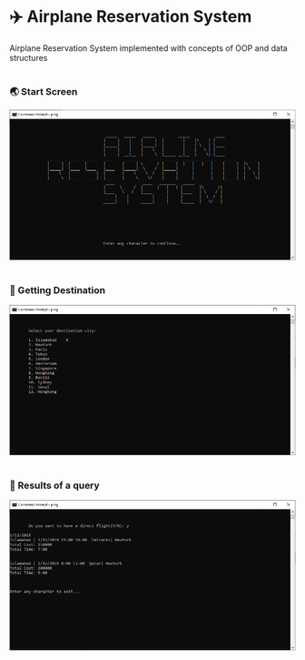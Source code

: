 # :airplane: Airplane Reservation System
Airplane Reservation System implemented with concepts of OOP and data structures
<br/>
<br/>

### :earth_asia: Start Screen
![alt text](https://github.com/halts440/Airplane-Reservation-System/blob/main/screenshots/Screen%201.PNG?raw=true)
<br/>
<br/>

### :flight_arrival: Getting Destination
![alt text](https://github.com/halts440/Airplane-Reservation-System/blob/main/screenshots/Screen%202.PNG?raw=true)
<br/>
<br/>

### :flight_departure: Results of a query
![alt text](https://github.com/halts440/Airplane-Reservation-System/blob/main/screenshots/Screen%203.PNG?raw=true)

